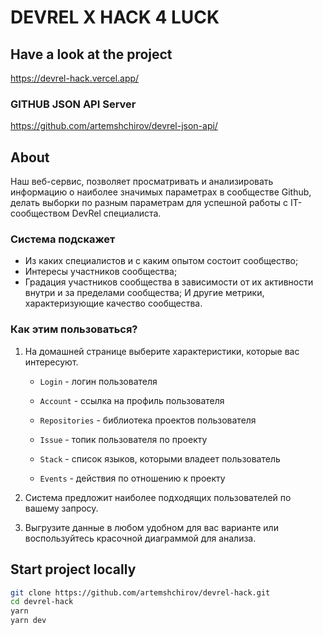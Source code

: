 # DEVREL X HACK 4 LUCK

## Have a look at the project

<https://devrel-hack.vercel.app/>

### GITHUB JSON API Server

<https://github.com/artemshchirov/devrel-json-api/>

## About

Наш веб-сервис, позволяет просматривать и анализировать информацию о наиболее значимых параметрах в сообществе Github, делать выборки по разным параметрам для успешной работы с IT-сообществом DevRel специалиста.

### Система подскажет

- Из каких специалистов и с каким опытом состоит сообщество;
- Интересы участников сообщества;
- Градация участников сообщества в зависимости от их активности внутри и за пределами сообщества;
  И другие метрики, характеризующие качество сообщества.

### Как этим пользоваться?

1. На домашней странице выберите характеристики, которые вас интересуют.

   - `Login` - логин пользователя

   - `Account` - ссылка на профиль пользователя

   - `Repositories` - библиотека проектов пользователя

   - `Issue` - топик пользователя по проекту

   - `Stack` - список языков, которыми владеет пользователь

   - `Events` - действия по отношению к проекту

2. Система предложит наиболее подходящих пользователей по вашему запросу.

3. Выгрузите данные в любом удобном для вас варианте или воспользуйтесь красочной диаграммой для анализа.

## Start project locally

```bash
git clone https://github.com/artemshchirov/devrel-hack.git
cd devrel-hack
yarn
yarn dev
```
